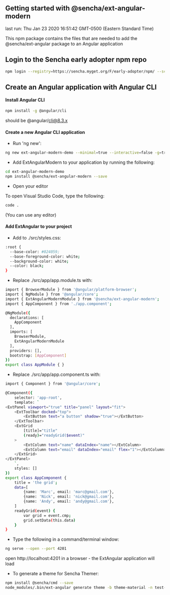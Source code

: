 ## Getting started with @sencha/ext-angular-modern

last run: Thu Jan 23 2020 16:51:42 GMT-0500 (Eastern Standard Time)

This npm package contains the files that are needed to add the @sencha/ext-angular package to an Angular application

## Login to the Sencha early adopter npm repo

```sh
npm login --registry=https://sencha.myget.org/F/early-adopter/npm/ --scope=@sencha

```

## Create an Angular application with Angular CLI

#### Install Angular CLI

```sh
npm install -g @angular/cli
```

should be @angular/cli@8.3.x


#### Create a new Angular CLI application

- Run 'ng new':

```sh
ng new ext-angular-modern-demo --minimal=true --interactive=false -g=true --skipInstall=false
```

- Add ExtAngularModern to your application by running the following:

```sh
cd ext-angular-modern-demo
npm install @sencha/ext-angular-modern --save
```

- Open your editor

To open Visual Studio Code, type the following:

```sh
code .
```

(You can use any editor)

#### Add ExtAngular to your project

<!--
- Replace ./src/main.ts with:

```sh
import { enableProdMode } from '@angular/core';
import { platformBrowserDynamic } from '@angular/platform-browser-dynamic';

import { AppModule } from './app/app.module';
import { environment } from './environments/environment';

if (environment.production) {
  enableProdMode();
}

const Ext = window['Ext'];
Ext.onReady(function () {
  platformBrowserDynamic().bootstrapModule(AppModule)
  .catch(err => console.error(err));
});

```
-->

- Add to ./src/styles.css:

```sh
:root {
  --base-color: #024059;
  --base-foreground-color: white;
  --background-color: white;
  --color: black;
}
```

- Replace ./src/app/app.module.ts with:

```sh
import { BrowserModule } from '@angular/platform-browser';
import { NgModule } from '@angular/core';
import { ExtAngularModernModule } from '@sencha/ext-angular-modern';
import { AppComponent } from './app.component';

@NgModule({
  declarations: [
    AppComponent
  ],
  imports: [
    BrowserModule,
    ExtAngularModernModule
  ],
  providers: [],
  bootstrap: [AppComponent]
})
export class AppModule { }

```

- Replace ./src/app/app.component.ts with:

```sh
import { Component } from '@angular/core';

@Component({
    selector: 'app-root',
    template: `
<ExtPanel viewport="true" title="panel" layout="fit">
    <ExtToolbar docked="top">
        <ExtButton text="a button" shadow="true"></ExtButton>
    </ExtToolbar>
    <ExtGrid
        [title]="title"
        (ready)="readyGrid($event)"
    >
        <ExtColumn text="name" dataIndex="name"></ExtColumn>
        <ExtColumn text="email" dataIndex="email" flex="1"></ExtColumn>
    </ExtGrid>
</ExtPanel>
    `,
    styles: []
})
export class AppComponent {
    title = 'the grid';
    data=[
        {name: 'Marc', email: 'marc@gmail.com'},
        {name: 'Nick', email: 'nick@gmail.com'},
        {name: 'Andy', email: 'andy@gmail.com'},
    ]
    readyGrid(event) {
        var grid = event.cmp;
        grid.setData(this.data)
    }
}
```

- Type the following in a command/terminal window:

```sh
ng serve --open --port 4201
```

open http://localhost:4201 in a browser - the ExtAngular application will load

- To generate a theme for Sencha Themer:

```sh
npm install @sencha/cmd --save
node_modules/.bin/ext-angular generate theme -b theme-material -n test-ext-angular
```
